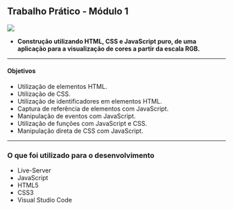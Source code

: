 ## Trabalho Prático - Módulo 1

![](https://github.com/eduardacf/bootcamp-igti-fullstack/blob/master/fundamentos/img/preview.gif)

- **Construção utilizando HTML, CSS e JavaScript puro, de uma aplicação para a visualização de cores a partir da escala RGB.**
------------

#### Objetivos

* Utilização de elementos HTML.
* Utilização de CSS.
* Utilização de identificadores em elementos HTML.
* Captura de referência de elementos com JavaScript.
* Manipulação de eventos com JavaScript.
* Utilização de funções com JavaScript e CSS.
* Manipulação direta de CSS com JavaScript.

---

### O que foi utilizado para o desenvolvimento

- Live-Server
- JavaScript
- HTML5
- CSS3
- Visual Studio Code

